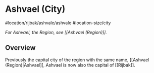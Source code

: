 # Ashvael (City)
#location/rijbak/ashvale/ashvale #location-size/city

*For Ashvael, the Region, see [[Ashvael (Region)]].*

## Overview
Previously the capital city of the region with the same name, [[Ashvael (Region)|Ashvael]], Ashvael is now also the capital of [[Rijbak]].